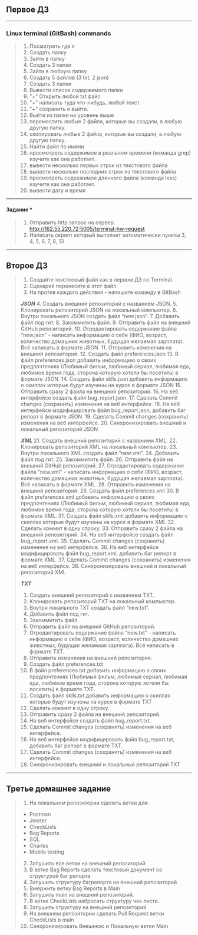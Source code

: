 ## Первое ДЗ 
___ 
### Linux terminal (GitBash) commands

> 1. Посмотреть где я
> 2. Создать папку
> 3. Зайти в папку
> 4. Создать 3 папки
> 5. Зайти в любоую папку
> 6. Создать 5 файлов (3 txt, 2 json)
> 7. Создать 3 папки
> 8. Вывести список содержимого папки
> 9. "+" Открыть любой txt файл
> 10. "+" написать туда что-нибудь, любой текст.
> 11. "+" сохранить и выйти.
> 12. Выйти из папки на уровень выше
> 13. переместить любые 2 файла, которые вы создали, в любую другую папку.
> 14. скопировать любые 2 файла, которые вы создали, в любую другую папку.
> 15. Найти файл по имени
> 16. просмотреть содержимое в реальном времени (команда grep) изучите как она работает.
> 17. вывести несколько первых строк из текстового файла
> 18. вывести несколько последних строк из текстового файла
> 19. просмотреть содержимое длинного файла (команда less) изучите как она работает.
> 20. вывести дату и время
--- 
#### Задание *
> 1. Отправить http запрос на сервер.
http://162.55.220.72:5005/terminal-hw-request
> 2. Написать скрипт который выполнит автоматически пункты 3, 4, 5, 6, 7, 8, 13

___

## Второе ДЗ

> 1. Создайте текстоовый файл как в первом ДЗ по Terminal.
> 2. Сценарий перенесите в этот файл.
> 3. На против каждого действия - напишите команду в GitBash
> 
> ***JSON***
> 4. Создать внешний репозиторий c названием JSON.
> 5. Клонировать репозиторий JSON на локальный компьютер.
> 6. Внутри локального JSON создать файл “new.json”.
> 7. Добавить файл под гит.
> 8. Закоммитить файл.
> 9. Отправить файл на внешний GitHub репозиторий.
> 10. Отредактировать содержание файла “new.json” - написать информацию о себе (ФИО, возраст, количество домашних животных, будущая желаемая зарплата). Всё написать в формате JSON.
> 11. Отправить изменения на внешний репозиторий.
> 12. Создать файл preferences.json
> 13. В файл preferences.json добавить информацию о своих предпочтениях (Любимый фильм, любимый сериал, любимая еда, любимое время года, сторона которую хотели бы посетить) в формате JSON.
> 14. Создать файл sklls.json добавить информацию о скиллах которые будут изучены на курсе в формате JSON
> 15. Отправить сразу 2 файла на внешний репозиторий.
> 16. На веб интерфейсе создать файл bug_report.json.
> 17. Сделать Commit changes (сохранить) изменения на веб интерфейсе.
> 18. На веб интерфейсе модифицировать файл bug_report.json, добавить баг репорт в формате JSON.
> 19. Сделать Commit changes (сохранить) изменения на веб интерфейсе.
> 20. Синхронизировать внешний и локальный репозиторий JSON
> 
> ***XML***
> 21. Создать внешний репозиторий c названием XML.
> 22. Клонировать репозиторий XML на локальный компьютер.
> 23. Внутри локального XML создать файл “new.xml”.
> 24. Добавить файл под гит.
> 25. Закоммитить файл.
> 26. Отправить файл на внешний GitHub репозиторий.
> 27. Отредактировать содержание файла “new.xml” - написать информацию о себе (ФИО, возраст, количество домашних животных, будущая желаемая зарплата). Всё написать в формате XML.
>  28. Отправить изменения на внешний репозиторий.
>  29. Создать файл preferences.xml
> 30. В файл preferences.xml добавить информацию о своих предпочтениях (Любимый фильм, любимый сериал, любимая еда, любимое время года, сторона которую хотели бы посетить) в формате XML.
> 31. Создать файл sklls.xml добавить информацию о скиллах которые будут изучены на курсе в формате XML
> 32. Сделать коммит в одну строку.
> 33. Отправить сразу 2 файла на внешний репозиторий.
> 34. На веб интерфейсе создать файл bug_report.xml.
> 35. Сделать Commit changes (сохранить) изменения на веб интерфейсе.
> 36. На веб интерфейсе модифицировать файл bug_report.xml, добавить баг репорт в формате XML.
> 37. Сделать Commit changes (сохранить) изменения на веб интерфейсе.
> 38. Синхронизировать внешний и локальный репозиторий XML
> 
> ***TXT***
> 1. Создать внешний репозиторий c названием TXT.
> 2. Клонировать репозиторий TXT на локальный компьютер.
> 3. Внутри локального TXT создать файл “new.txt”.
> 4. Добавить файл под гит.
> 5. Закоммитить файл.
> 6. Отправить файл на внешний GitHub репозиторий.
> 7. Отредактировать содержание файла “new.txt” - написать информацию о себе (ФИО, возраст, количество домашних животных, будущая желаемая зарплата). Всё написать в формате TXT.
> 8. Отправить изменения на внешний репозиторий.
> 9. Создать файл preferences.txt
> 10. В файл preferences.txt добавить информацию о своих предпочтениях (Любимый фильм, любимый сериал, любимая еда, любимое время года, сторона которую хотели бы посетить) в формате TXT.
> 11. Создать файл sklls.txt добавить информацию о скиллах которые будут изучены на курсе в формате TXT
> 12. Сделать коммит в одну строку.
> 13. Отправить сразу 2 файла на внешний репозиторий.
> 14. На веб интерфейсе создать файл bug_report.txt.
> 15. Сделать Commit changes (сохранить) изменения на веб интерфейсе.
> 16. На веб интерфейсе модифицировать файл bug_report.txt, добавить баг репорт в формате TXT.
> 17. Сделать Commit changes (сохранить) изменения на веб интерфейсе.
> 18. Синхронизировать внешний и локальный репозиторий TXT

___

## Третье домашнее задание

> 1. На локальном репозитории сделать ветки для:
> - Postman
> - Jmeter
> - CheckLists
> - Bag Reports
> - SQL
> - Charles
>- Mobile testing
>
> 2. Запушить все ветки на внешний репозиторий
> 3. В ветке Bag Reports сделать текстовый документ со структурой баг репорта
> 4. Запушить структуру багрепорта на внешний репозиторий
> 5. Вмержить ветку Bag Reports в Main
> 6. Запушить main на внешний репозиторий.
> 7. В ветке CheckLists набросать структуру чек листа.
> 8. Запушить структуру на внешний репозиторий
> 9. На внешнем репозитории сделать Pull Request ветки CheckLists в main
> 10. Синхронизировать Внешнюю и Локальную ветки Main
